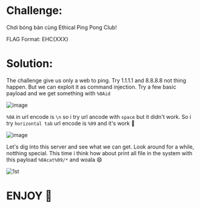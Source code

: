 # Challenge:

Chơi bóng bàn cùng Ethical Ping Pong Club!

FLAG Format: EHC{XXX}

# Solution:

The challenge give us only a web to ping. Try 1.1.1.1 and 8.8.8.8 not thing happen. But we can exploit it as command injection. Try a few basic payload and we get something with `%0Aid`

![image](https://github.com/Katsumi1012/CTF/assets/90083485/1f128e6a-90a1-4726-b3f1-65b2d077c512)

`%0A` in url encode is `\n` so i try url ancode with `space` but it didn't work. So i try `horizontal tab` url encode is `%09` and it's work 🌝

![image](https://github.com/Katsumi1012/CTF/assets/90083485/93846cc3-a3d2-4899-8659-0240d51e3fdd)

Let's dig into this server and see what we can get. Look around for a while, notthing special. This time i think how about print all file in the system with this payload `%0Acat%09/*` and woala 😄

![1st](https://github.com/Katsumi1012/CTF/assets/90083485/9bf86fee-5c9c-4b81-9ae3-718b99a23da9)

# ENJOY 🤡
